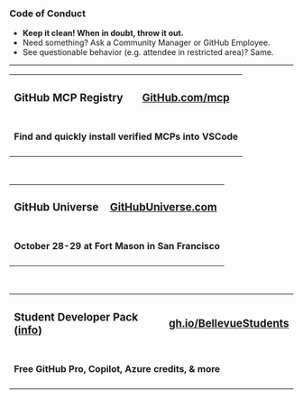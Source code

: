 <h3>Code of Conduct</h3>
<ul>
  <li><b>Keep it clean! When in doubt, throw it out.</b></li>
  <li>Need something? Ask a Community Manager or GitHub Employee.</li>
  <li>See questionable behavior (e.g. attendee in restricted area)? Same.</li>
</ul>

<hr/>

<table>
  <tr>
    <td><h3>GitHub MCP Registry</h3></td>
    <td><h3><a href="https://github.com/mcp">GitHub.com/mcp</a></h3></td>
  </tr>
  <tr>
    <td colspan="2"><h4>Find and quickly install verified MCPs into VSCode</h4></td>
  </tr>
</table>

<br/>

<table>
  <tr>
    <td><h3>GitHub Universe</h3></td>
    <td><h3><a href="https://githubuniverse.com">GitHubUniverse.com</a></h3></td>
  </tr>
  <tr>
    <td colspan="2"><h4>October 28-29 at Fort Mason in San Francisco</h4></td>
  </tr>
</table>

<br/>

<table>
  <tr>
    <td><h3>Student Developer Pack (<a href="https://github.com/education">info</a>)</h3></td>
    <td><h3><a href="https://gh.io/bellevuestudents">gh.io/BellevueStudents</a></h3></td>
  </tr>
  <tr>
    <td colspan="2"><h4>Free GitHub Pro, Copilot, Azure credits, &amp; more</h4></td>
  </tr>
</table>
